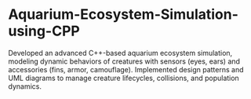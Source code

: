 # Aquarium-Ecosystem-Simulation-using-CPP
Developed an advanced C++-based aquarium ecosystem simulation, modeling dynamic behaviors of creatures with sensors (eyes, ears) and accessories (fins, armor, camouflage). Implemented design patterns and UML diagrams to manage creature lifecycles, collisions, and population dynamics.
